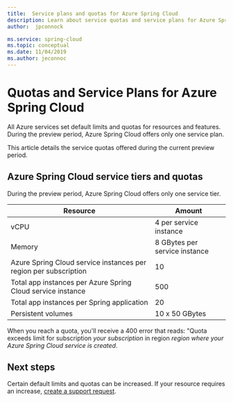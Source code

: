 ```yaml
---
title:  Service plans and quotas for Azure Spring Cloud
description: Learn about service quotas and service plans for Azure Spring Cloud
author:  jpconnock

ms.service: spring-cloud
ms.topic: conceptual
ms.date: 11/04/2019
ms.author: jeconnoc
---
```

# Quotas and Service Plans for Azure Spring Cloud

All Azure services set default limits and quotas for resources and features.  During the preview period, Azure Spring Cloud offers only one service plan.

This article details the service quotas offered during the current preview period.

## Azure Spring Cloud service tiers and quotas

During the preview period, Azure Spring Cloud offers only one service tier.

Resource | Amount
------- | -------
vCPU | 4 per service instance
Memory | 8 GBytes per service instance
Azure Spring Cloud service instances per region per subscription | 10
Total app instances per Azure Spring Cloud service instance | 500
Total app instances per Spring application | 20
Persistent volumes | 10 x 50 GBytes

When you reach a quota, you'll receive a 400 error that reads: "Quota exceeds limit for subscription *your subscription* in region *region where your Azure Spring Cloud service is created*.

## Next steps

Certain default limits and quotas can be increased. If your resource requires an increase, [create a support request](https://docs.microsoft.com/azure/azure-portal/supportability/how-to-create-azure-support-request).
